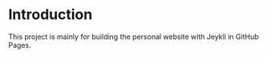 # Introduction
This project is mainly for building the personal website with Jeykll in GitHub Pages.
